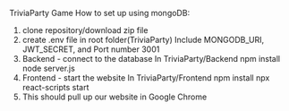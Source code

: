 TriviaParty Game
How to set up using mongoDB:
1. clone repository/download zip file
2. create .env file in root folder(TriviaParty)
   Include MONGODB_URI, JWT_SECRET, and Port number 3001
3. Backend - connect to the database
   In TriviaParty/Backend
   npm install
   node server.js
5. Frontend - start the website
   In TriviaParty/Frontend
   npm install
   npx react-scripts start
7. This should pull up our website in Google Chrome
